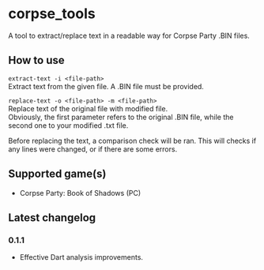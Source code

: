 # corpse_tools

A tool to extract/replace text in a readable way for Corpse Party .BIN files.

## How to use

`extract-text -i <file-path>` \
Extract text from the given file. A .BIN file must be provided.

`replace-text -o <file-path> -m <file-path>` \
Replace text of the original file with modified file. \
Obviously, the first parameter refers to the original .BIN file, while the second one to your modified .txt file.

Before replacing the text, a comparison check will be ran. This will checks if any lines were changed, or if there are
some errors.

## Supported game(s)

- Corpse Party: Book of Shadows (PC)

## Latest changelog

### 0.1.1

- Effective Dart analysis improvements.